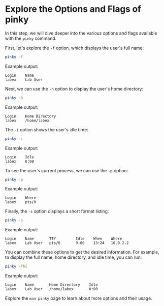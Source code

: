 # Explore the Options and Flags of pinky

In this step, we will dive deeper into the various options and flags available with the `pinky` command.

First, let's explore the `-f` option, which displays the user's full name:

```bash
pinky -f
```

Example output:

```
Login    Name
labex    Lab User
```

Next, we can use the `-h` option to display the user's home directory:

```bash
pinky -h
```

Example output:

```
Login    Home Directory
labex    /home/labex
```

The `-i` option shows the user's idle time:

```bash
pinky -i
```

Example output:

```
Login    Idle
labex    0:00
```

To see the user's current process, we can use the `-p` option:

```bash
pinky -p
```

Example output:

```
Login    Where
labex    pts/0
```

Finally, the `-s` option displays a short format listing:

```bash
pinky -s
```

Example output:

```
Login    Name       TTY         Idle    When    Where
labex    Lab User   pts/0       0:00    13:24   10.0.2.2
```

You can combine these options to get the desired information. For example, to display the full name, home directory, and idle time, you can run:

```bash
pinky -fhi
```

Example output:

```
Login    Name       Home Directory    Idle
labex    Lab User   /home/labex       0:00
```

Explore the `man pinky` page to learn about more options and their usage.
